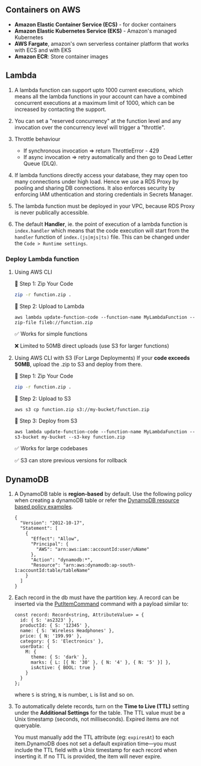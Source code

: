 ## Containers on AWS

-  **Amazon Elastic Container Service (ECS)** - for docker containers
-  **Amazon Elastic Kubernetes Service (EKS)** - Amazon's managed Kubernetes
-  **AWS Fargate**, amazon's own serverless container platform that works with ECS and with EKS
-  **Amazon ECR**: Store container images

## Lambda

1.  A lambda function can support upto 1000 current executions, which means all the lambda functions in your account can have a combined concurrent executions at a maximum limit of 1000, which can be increased by contacting the support.

2.  You can set a "reserved concurrency" at the function level and any invocation over the concurrency level will trigger a "throttle".

3.  Throttle behaviour
    - If synchronous invocation => return ThrottleError - 429
    - If async invocation => retry automatically and then go to Dead Letter Queue (DLQ).

4.  If lambda functions directly access your database, they may open too many connections under high load. Hence we use a RDS Proxy by pooling and sharing DB connections. It also enforces security by enforcing IAM uthentication and storing credentials in Secrets Manager.

5.  The lambda function must be deployed in your VPC, because RDS Proxy is never publically accessible.

6.  The default **Handler**, ie. the point of execution of a lambda function is `index.handler` which means that the code execution will start from the `handler` function of `index.(js|mjs|ts)` file. This can be changed under the `Code > Runtime settings`.


### Deploy Lambda function

1. Using AWS CLI

    🔹 Step 1: Zip Your Code
    ```sh
    zip -r function.zip .
    ```

    🔹 Step 2: Upload to Lambda
    ```
    aws lambda update-function-code --function-name MyLambdaFunction --zip-file fileb://function.zip
    ```
    
    ✅ Works for simple functions

    ❌ Limited to 50MB direct uploads (use S3 for larger functions)

 2. Using AWS CLI with S3 (For Large Deployments)
    If your **code exceeds 50MB**, upload the .zip to S3 and deploy from there.
    
    🔹 Step 1: Zip Your Code
    ```sh
    zip -r function.zip .
    ```

    🔹 Step 2: Upload to S3
    ```
    aws s3 cp function.zip s3://my-bucket/function.zip
    ```

    🔹 Step 3: Deploy from S3
    ```
    aws lambda update-function-code --function-name MyLambdaFunction --s3-bucket my-bucket --s3-key function.zip
    ```

    ✅ Works for large codebases

    ✅ S3 can store previous versions for rollback



## DynamoDB

1.  A DynamoDB table is **region-based** by default. Use the following policy when creating a dynamoDB table or refer the [DynamoDB resource based policy examples](https://docs.aws.amazon.com/amazondynamodb/latest/developerguide/rbac-examples.html).
    ```
    {
      "Version": "2012-10-17",
      "Statement": [
        {
          "Effect": "Allow",
          "Principal": {
            "AWS": "arn:aws:iam::accountId:user/uName"
          },
          "Action": "dynamodb:*",
          "Resource": "arn:aws:dynamodb:ap-south-1:accountId:table/tableName"
        }
      ]
    }
    ```

2.  Each record in the db must have the partition key. A record can be inserted via the [PutItemCommand](https://docs.aws.amazon.com/AWSJavaScriptSDK/v3/latest/client/dynamodb/command/PutItemCommand/) command with a payload similar to:

    ```
    const record: Record<string, AttributeValue> = {
      id: { S: 'as2323' },
      productId: { S: '12345' },
      name: { S: 'Wireless Headphones' },
      price: { N: '199.99' },
      category: { S: 'Electronics' },
      userData: {
        M: {
          theme: { S: 'dark' },
          marks: { L: [{ N: '30' }, { N: '4' }, { N: '5' }] },
          isActive: { BOOL: true }
        }
      }
    };
    ```
    where `S` is string, `N` is number, `L` is list and so on.

4.  To automatically delete records, turn on the **Time to Live (TTL)** setting under the **Additional Settings** for the table. The TTL value must be a Unix timestamp (seconds, not milliseconds). Expired items are not queryable.

    You must manually add the TTL attribute (eg: `expiresAt`) to each item.DynamoDB does not set a default expiration time—you must include the TTL field with a Unix timestamp for each record when inserting it. If no TTL is provided, the item will never expire.

